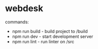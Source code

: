 # webdesk

commands:
* npm run build - build project to /build
* npm run dev - start development server
* npm run lint - run linter on /src
